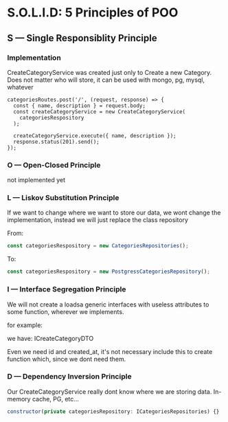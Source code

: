# S.O.L.I.D: 5 Principles of POO

## S — Single Responsiblity Principle

### Implementation

CreateCategoryService was created just only to Create a new Category.
Does not matter who will store, it can be used with mongo, pg, mysql, whatever

```
categoriesRoutes.post('/', (request, response) => {
  const { name, description } = request.body;
  const createCategoryService = new CreateCategoryService(
    categoriesRespository
  );

  createCategoryService.execute({ name, description });
  response.status(201).send();
});
```

### O — Open-Closed Principle

not implemented yet

### L — Liskov Substitution Principle

If we want to change where we want to store our data, we wont change the implementation, instead we will just replace the class repository

From:

```javascript
const categoriesRespository = new CategoriesRepositories();
```

To:

```javascript
const categoriesRespository = new PostgressCategoriesRepository();
```

### I — Interface Segregation Principle

We will not create a loadsa generic interfaces with useless attributes to some function, wherever we implements.

for example:

we have: ICreateCategoryDTO

Even we need id and created_at, it's not necessary include this to create function which, since we dont need them.

### D — Dependency Inversion Principle

Our CreateCategoryService really dont know where we are storing data. In-memory cache, PG, etc...

```javascript
constructor(private categoriesRepository: ICategoriesRepositories) {}
```
